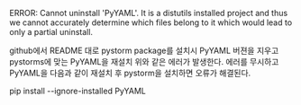 ERROR: Cannot uninstall 'PyYAML'. It is a distutils installed project and thus we cannot accurately determine which files belong to it which would lead to only a partial uninstall.

github에서 README 대로 pystorm package를 설치시 PyYAML 버젼을 지우고 pystorms에 맞는 PyYAML을 재설치 위와 같은 에러가 발생한다.
에러를 무시하고 PyYAML을 다음과 같이 재설치 후 pystorm을 설치하면 오류가 해결된다.

pip install --ignore-installed PyYAML

